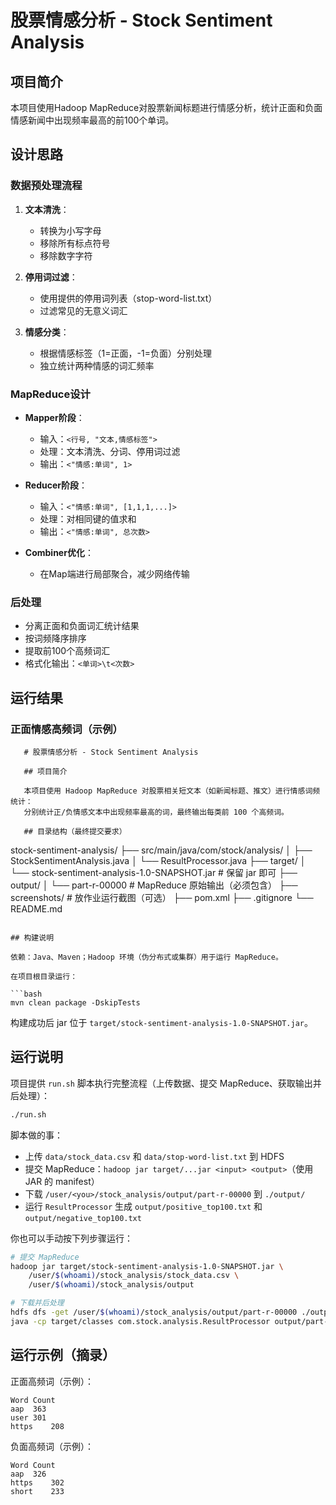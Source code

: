# 股票情感分析 - Stock Sentiment Analysis

## 项目简介

本项目使用Hadoop MapReduce对股票新闻标题进行情感分析，统计正面和负面情感新闻中出现频率最高的前100个单词。

## 设计思路

### 数据预处理流程
1. **文本清洗**：
   - 转换为小写字母
   - 移除所有标点符号
   - 移除数字字符
   
2. **停用词过滤**：
   - 使用提供的停用词列表（stop-word-list.txt）
   - 过滤常见的无意义词汇

3. **情感分类**：
   - 根据情感标签（1=正面，-1=负面）分别处理
   - 独立统计两种情感的词汇频率

### MapReduce设计
- **Mapper阶段**：
  - 输入：`<行号, "文本,情感标签">`
  - 处理：文本清洗、分词、停用词过滤
  - 输出：`<"情感:单词", 1>`

- **Reducer阶段**：
  - 输入：`<"情感:单词", [1,1,1,...]>`
  - 处理：对相同键的值求和
  - 输出：`<"情感:单词", 总次数>`

- **Combiner优化**：
  - 在Map端进行局部聚合，减少网络传输

### 后处理
- 分离正面和负面词汇统计结果
- 按词频降序排序
- 提取前100个高频词汇
- 格式化输出：`<单词>\t<次数>`

## 运行结果

### 正面情感高频词（示例）
```
   # 股票情感分析 - Stock Sentiment Analysis

   ## 项目简介

   本项目使用 Hadoop MapReduce 对股票相关短文本（如新闻标题、推文）进行情感词频统计：
   分别统计正/负情感文本中出现频率最高的词，最终输出每类前 100 个高频词。

   ## 目录结构（最终提交要求）

   ```
   stock-sentiment-analysis/
   ├── src/main/java/com/stock/analysis/
   │   ├── StockSentimentAnalysis.java
   │   └── ResultProcessor.java
   ├── target/
   │   └── stock-sentiment-analysis-1.0-SNAPSHOT.jar   # 保留 jar 即可
   ├── output/
   │   └── part-r-00000                                # MapReduce 原始输出（必须包含）
   ├── screenshots/                                    # 放作业运行截图（可选）
   ├── pom.xml
   ├── .gitignore
   └── README.md
   ```

   ## 构建说明

   依赖：Java、Maven；Hadoop 环境（伪分布式或集群）用于运行 MapReduce。

   在项目根目录运行：

   ```bash
   mvn clean package -DskipTests
   ```

   构建成功后 jar 位于 `target/stock-sentiment-analysis-1.0-SNAPSHOT.jar`。

   ## 运行说明

   项目提供 `run.sh` 脚本执行完整流程（上传数据、提交 MapReduce、获取输出并后处理）：

   ```bash
   ./run.sh
   ```

   脚本做的事：

   - 上传 `data/stock_data.csv` 和 `data/stop-word-list.txt` 到 HDFS
   - 提交 MapReduce：`hadoop jar target/...jar <input> <output>`（使用 JAR 的 manifest）
   - 下载 `/user/<you>/stock_analysis/output/part-r-00000` 到 `./output/`
   - 运行 `ResultProcessor` 生成 `output/positive_top100.txt` 和 `output/negative_top100.txt`

   你也可以手动按下列步骤运行：

   ```bash
   # 提交 MapReduce
   hadoop jar target/stock-sentiment-analysis-1.0-SNAPSHOT.jar \
       /user/$(whoami)/stock_analysis/stock_data.csv \
       /user/$(whoami)/stock_analysis/output

   # 下载并后处理
   hdfs dfs -get /user/$(whoami)/stock_analysis/output/part-r-00000 ./output/
   java -cp target/classes com.stock.analysis.ResultProcessor output/part-r-00000 output
   ```

   ## 运行示例（摘录）

   正面高频词（示例）：

   ```
   Word	Count
   aap	363
   user	301
   https	208
   ```

   负面高频词（示例）：

   ```
   Word	Count
   aap	326
   https	302
   short	233
   ```
